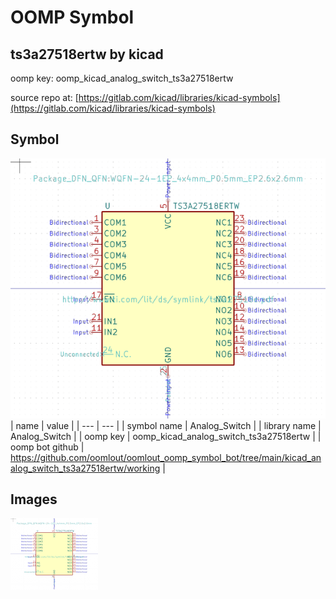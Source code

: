 # OOMP Symbol  
## ts3a27518ertw  by kicad  
  
oomp key: oomp_kicad_analog_switch_ts3a27518ertw  
  
source repo at: [https://gitlab.com/kicad/libraries/kicad-symbols](https://gitlab.com/kicad/libraries/kicad-symbols)  
## Symbol  
  
[![working.png](working_600.png)](working.png)  
| name | value | 
| --- | --- | 
| symbol name | Analog_Switch | 
| library name | Analog_Switch | 
| oomp key | oomp_kicad_analog_switch_ts3a27518ertw | 
| oomp bot github | https://github.com/oomlout/oomlout_oomp_symbol_bot/tree/main/kicad_analog_switch_ts3a27518ertw/working | 
## Images  
  
[![working.png](working_140.png)](working.png)  
